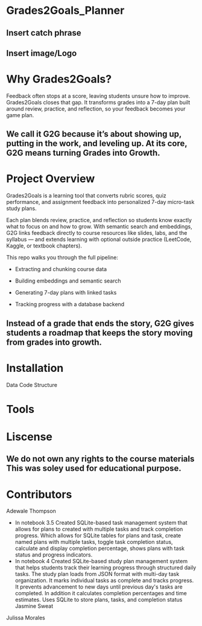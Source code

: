 # Grades2Goals_Planner
## Insert catch phrase


Insert image/Logo
---

# Why Grades2Goals?
Feedback often stops at a score, leaving students unsure how to improve. Grades2Goals closes that gap. It transforms grades into a 7-day plan built around review, practice, and reflection, so your feedback becomes your game plan.

We call it G2G because it’s about showing up, putting in the work, and leveling up. At its core, G2G means turning Grades into Growth.
---

# Project Overview
Grades2Goals is a learning tool that converts rubric scores, quiz performance, and assignment feedback into personalized 7-day micro-task study plans.

Each plan blends review, practice, and reflection so students know exactly what to focus on and how to grow. With semantic search and embeddings, G2G links feedback directly to course resources like slides, labs, and the syllabus — and extends learning with optional outside practice (LeetCode, Kaggle, or textbook chapters).

This repo walks you through the full pipeline:

- Extracting and chunking course data

- Building embeddings and semantic search

- Generating 7-day plans with linked tasks

- Tracking progress with a database backend

Instead of a grade that ends the story, G2G gives students a roadmap that keeps the story moving from grades into growth.
---
# Installation
Data
Code Structure 
# Tools

# Liscense 
We do not own any rights to the course materials  This was soley used for educational purpose.
---

# Contributors
Adewale Thompson
- In notebook 3.5 Created SQLite-based task management system that allows for plans to created with multiple tasks and track completion progress. Which allows for SQLite tables for plans and task, create named plans with multiple tasks, toggle task completion status, calculate and display completion percentage, shows plans with task status and progress indicators.
- In notebook 4 Created SQLite-based study plan management system that helps students track their learning progress through structured daily tasks. The study plan loads from JSON format with multi-day task organization. It marks individual tasks as complete and tracks progress. It prevents advancement to new days until previous day's tasks are completed. In addition it calculates completion percentages and time estimates. Uses SQLite to store plans, tasks, and completion status
Jasmine Sweat

Julissa Morales